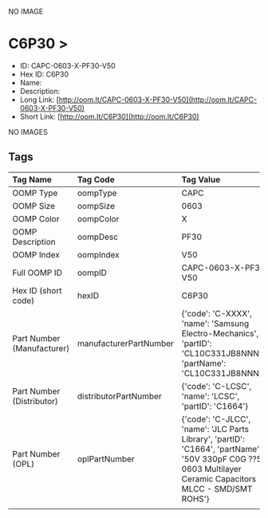 


  
NO IMAGE  
# C6P30 > 

- ID: CAPC-0603-X-PF30-V50
- Hex ID: C6P30
- Name: 
- Description: 
- Long Link: [http://oom.lt/CAPC-0603-X-PF30-V50](http://oom.lt/CAPC-0603-X-PF30-V50)
- Short Link: [http://oom.lt/C6P30](http://oom.lt/C6P30)
  
NO IMAGES  
## Tags
  

|Tag Name|Tag Code|Tag Value|
| :--- | :--- | :--- |
|OOMP Type|oompType|CAPC|
|OOMP Size|oompSize|0603|
|OOMP Color|oompColor|X|
|OOMP Description|oompDesc|PF30|
|OOMP Index|oompIndex|V50|
|Full OOMP ID|oompID|CAPC-0603-X-PF30-V50|
|Hex ID (short code)|hexID|C6P30|
|Part Number (Manufacturer)|manufacturerPartNumber|{'code': 'C-XXXX', 'name': 'Samsung Electro-Mechanics', 'partID': 'CL10C331JB8NNNC', 'partName': 'CL10C331JB8NNNC'}|
|Part Number (Distributor)|distributorPartNumber|{'code': 'C-LCSC', 'name': 'LCSC', 'partID': 'C1664'}|
|Part Number (OPL)|oplPartNumber|{'code': 'C-JLCC', 'name': 'JLC Parts Library', 'partID': 'C1664', 'partName': '50V 330pF C0G ??5% 0603  Multilayer Ceramic Capacitors MLCC - SMD/SMT ROHS'}|
||||
